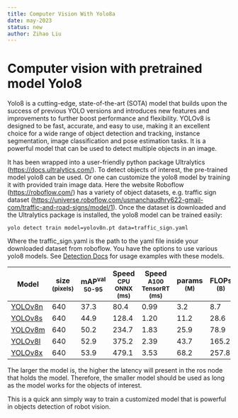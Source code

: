 ```yaml
---
title: Computer Vision With Yolo8a
date: may-2023
status: new
author: Zihao Liu
---
```

# Computer vision with pretrained model Yolo8

Yolo8 is a cutting-edge, state-of-the-art (SOTA) model that builds upon the success of previous YOLO versions and introduces new features and improvements to further boost performance and flexibility. YOLOv8 is designed to be fast, accurate, and easy to use, making it an excellent choice for a wide range of object detection and tracking, instance segmentation, image classification and pose estimation tasks. It is a powerful model that can be used to detect multiple objects in an image. 

It has been wrapped into a user-friendly python package Ultralytics (https://docs.ultralytics.com/). To detect objects of interest, the pre-trained model yolo8 can be used. Or one can customize the yolo8 model by training it with provided train image data. Here the website Roboflow (https://roboflow.com/) has a variety of object datasets, e.g. traffic sign dataset (https://universe.roboflow.com/usmanchaudhry622-gmail-com/traffic-and-road-signs/model/1). Once the dataset is downloaded and the Ultralytics package is installed, the yolo8 model can be trained easily:
```
yolo detect train model=yolov8n.pt data=traffic_sign.yaml
```
Where the traffic_sign.yaml is the path to the yaml file inside your downloaded dataset from roboflow. You have the options to use various yolo8 models. See [Detection Docs](https://docs.ultralytics.com/tasks/detect/) for usage examples with these models.

| Model                                                                                | size<br><sup>(pixels) | mAP<sup>val<br>50-95 | Speed<br><sup>CPU ONNX<br>(ms) | Speed<br><sup>A100 TensorRT<br>(ms) | params<br><sup>(M) | FLOPs<br><sup>(B) |
| ------------------------------------------------------------------------------------ | --------------------- | -------------------- | ------------------------------ | ----------------------------------- | ------------------ | ----------------- |
| [YOLOv8n](https://github.com/ultralytics/assets/releases/download/v0.0.0/yolov8n.pt) | 640                   | 37.3                 | 80.4                           | 0.99                                | 3.2                | 8.7               |
| [YOLOv8s](https://github.com/ultralytics/assets/releases/download/v0.0.0/yolov8s.pt) | 640                   | 44.9                 | 128.4                          | 1.20                                | 11.2               | 28.6              |
| [YOLOv8m](https://github.com/ultralytics/assets/releases/download/v0.0.0/yolov8m.pt) | 640                   | 50.2                 | 234.7                          | 1.83                                | 25.9               | 78.9              |
| [YOLOv8l](https://github.com/ultralytics/assets/releases/download/v0.0.0/yolov8l.pt) | 640                   | 52.9                 | 375.2                          | 2.39                                | 43.7               | 165.2             |
| [YOLOv8x](https://github.com/ultralytics/assets/releases/download/v0.0.0/yolov8x.pt) | 640                   | 53.9                 | 479.1                          | 3.53                                | 68.2               | 257.8             |

The larger the model is, the higher the latency will present in the ros node that holds the model. Therefore, the smaller model should be used as long as the model works for the objects of interest.

This is a quick ann simply way to train a customized model that is powerful in objects detection of robot vision.


